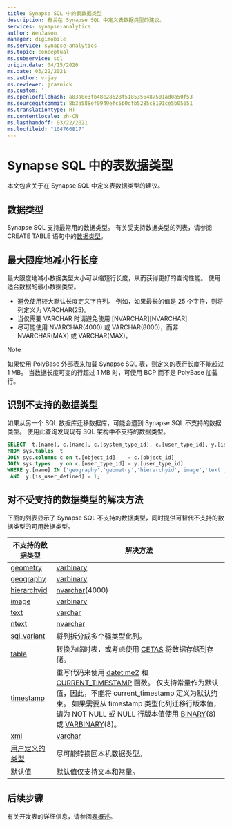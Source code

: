 ```yaml
---
title: Synapse SQL 中的表数据类型
description: 有关在 Synapse SQL 中定义表数据类型的建议。
services: synapse-analytics
author: WenJason
manager: digimobile
ms.service: synapse-analytics
ms.topic: conceptual
ms.subservice: sql
origin.date: 04/15/2020
ms.date: 03/22/2021
ms.author: v-jay
ms.reviewer: jrasnick
ms.custom: ''
ms.openlocfilehash: a83a0e3fb48e28628f5185356487501ad0a50f53
ms.sourcegitcommit: 8b3a588ef0949efc5b0cfb5285c8191ce5b05651
ms.translationtype: HT
ms.contentlocale: zh-CN
ms.lasthandoff: 03/22/2021
ms.locfileid: "104766817"
---
```

# <a name="table-data-types-in-synapse-sql"></a>Synapse SQL 中的表数据类型

本文包含关于在 Synapse SQL 中定义表数据类型的建议。 

## <a name="data-types"></a>数据类型

Synapse SQL 支持最常用的数据类型。 有关受支持数据类型的列表，请参阅 CREATE TABLE 语句中的[数据类型](https://docs.microsoft.com/sql/t-sql/statements/create-table-azure-sql-data-warehouse#DataTypes&preserve-view=true)。 

## <a name="minimize-row-length"></a>最大限度地减小行长度

最大限度地减小数据类型大小可以缩短行长度，从而获得更好的查询性能。 使用适合数据的最小数据类型。

- 避免使用较大默认长度定义字符列。 例如，如果最长的值是 25 个字符，则将列定义为 VARCHAR(25)。
- 当仅需要 VARCHAR 时请避免使用 [NVARCHAR][NVARCHAR]
- 尽可能使用 NVARCHAR(4000) 或 VARCHAR(8000)，而非 NVARCHAR(MAX) 或 VARCHAR(MAX)。

> [!NOTE]
> 如果使用 PolyBase 外部表来加载 Synapse SQL 表，则定义的表行长度不能超过 1 MB。 当数据长度可变的行超过 1 MB 时，可使用 BCP 而不是 PolyBase 加载行。

## <a name="identify-unsupported-data-types"></a>识别不支持的数据类型

如果从另一个 SQL 数据库迁移数据库，可能会遇到 Synapse SQL 不支持的数据类型。 使用此查询发现现有 SQL 架构中不支持的数据类型。

```sql
SELECT  t.[name], c.[name], c.[system_type_id], c.[user_type_id], y.[is_user_defined], y.[name]
FROM sys.tables  t
JOIN sys.columns c on t.[object_id]    = c.[object_id]
JOIN sys.types   y on c.[user_type_id] = y.[user_type_id]
WHERE y.[name] IN ('geography','geometry','hierarchyid','image','text','ntext','sql_variant','xml')
 AND  y.[is_user_defined] = 1;
```

## <a name="workarounds-for-unsupported-data-types"></a><a name="unsupported-data-types"></a>对不受支持的数据类型的解决方法

下面的列表显示了 Synapse SQL 不支持的数据类型，同时提供可替代不支持的数据类型的可用数据类型。

| 不支持的数据类型 | 解决方法 |
| --- | --- |
| [geometry](https://docs.microsoft.com/sql/t-sql/spatial-geometry/spatial-types-geometry-transact-sql?view=azure-sqldw-latest&preserve-view=true&preserve-view=true) |[varbinary](https://docs.microsoft.com/sql/t-sql/data-types/binary-and-varbinary-transact-sql?view=azure-sqldw-latest&preserve-view=true) |
| [geography](https://docs.microsoft.com/sql/t-sql/spatial-geography/spatial-types-geography) |[varbinary](https://docs.microsoft.com/sql/t-sql/data-types/binary-and-varbinary-transact-sql?view=azure-sqldw-latest&preserve-view=true) |
| [hierarchyid](https://docs.microsoft.com/sql/t-sql/data-types/hierarchyid-data-type-method-reference) |[nvarchar](https://docs.microsoft.com/sql/t-sql/data-types/nchar-and-nvarchar-transact-sql?view=azure-sqldw-latest&preserve-view=true)(4000) |
| [image](https://docs.microsoft.com/sql/t-sql/data-types/ntext-text-and-image-transact-sql?view=azure-sqldw-latest&preserve-view=true) |[varbinary](https://docs.microsoft.com/sql/t-sql/data-types/binary-and-varbinary-transact-sql?view=azure-sqldw-latest&preserve-view=true) |
| [text](https://docs.microsoft.com/sql/t-sql/data-types/ntext-text-and-image-transact-sql?view=azure-sqldw-latest&preserve-view=true) |[varchar](https://docs.microsoft.com/sql/t-sql/data-types/char-and-varchar-transact-sql?view=azure-sqldw-latest&preserve-view=true) |
| [ntext](https://docs.microsoft.com/sql/t-sql/data-types/ntext-text-and-image-transact-sql?view=azure-sqldw-latest&preserve-view=true) |[nvarchar](https://docs.microsoft.com/sql/t-sql/data-types/nchar-and-nvarchar-transact-sql?view=azure-sqldw-latest&preserve-view=true) |
| [sql_variant](https://docs.microsoft.com/sql/t-sql/data-types/sql-variant-transact-sql?view=azure-sqldw-latest&preserve-view=true) |将列拆分成多个强类型化列。 |
| [table](https://docs.microsoft.com/sql/t-sql/data-types/table-transact-sql?view=azure-sqldw-latest&preserve-view=true) |转换为临时表，或考虑使用 [CETAS](../sql/develop-tables-cetas.md) 将数据存储到存储。 |
| [timestamp](https://docs.microsoft.com/sql/t-sql/data-types/date-and-time-types) |重写代码来使用 [datetime2](https://docs.microsoft.com/sql/t-sql/data-types/datetime2-transact-sql?view=azure-sqldw-latest&preserve-view=true) 和 [CURRENT_TIMESTAMP](https://docs.microsoft.com/sql/t-sql/functions/current-timestamp-transact-sql?view=azure-sqldw-latest&preserve-view=true) 函数。 仅支持常量作为默认值，因此，不能将 current_timestamp 定义为默认约束。 如果需要从 timestamp 类型化列迁移行版本值，请为 NOT NULL 或 NULL 行版本值使用 [BINARY](https://docs.microsoft.com/sql/t-sql/data-types/binary-and-varbinary-transact-sql?view=azure-sqldw-latest&preserve-view=true)(8) 或 [VARBINARY](https://docs.microsoft.com/sql/t-sql/data-types/binary-and-varbinary-transact-sql?view=azure-sqldw-latest&preserve-view=true)(8)。 |
| [xml](https://docs.microsoft.com/sql/t-sql/xml/xml-transact-sql?view=azure-sqldw-latest&preserve-view=true) |[varchar](https://docs.microsoft.com/sql/t-sql/data-types/char-and-varchar-transact-sql?view=azure-sqldw-latest&preserve-view=true) |
| [用户定义的类型](https://docs.microsoft.com/sql/relational-databases/native-client/features/using-user-defined-types) |尽可能转换回本机数据类型。 |
| 默认值 | 默认值仅支持文本和常量。 |

## <a name="next-steps"></a>后续步骤

有关开发表的详细信息，请参阅[表概述](develop-overview.md)。
